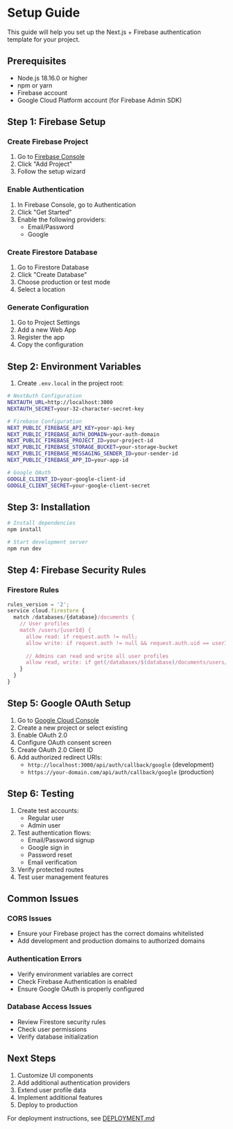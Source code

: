 # Setup Guide

This guide will help you set up the Next.js + Firebase authentication template for your project.

## Prerequisites

- Node.js 18.16.0 or higher
- npm or yarn
- Firebase account
- Google Cloud Platform account (for Firebase Admin SDK)

## Step 1: Firebase Setup

### Create Firebase Project
1. Go to [Firebase Console](https://console.firebase.google.com)
2. Click "Add Project"
3. Follow the setup wizard

### Enable Authentication
1. In Firebase Console, go to Authentication
2. Click "Get Started"
3. Enable the following providers:
   - Email/Password
   - Google

### Create Firestore Database
1. Go to Firestore Database
2. Click "Create Database"
3. Choose production or test mode
4. Select a location

### Generate Configuration
1. Go to Project Settings
2. Add a new Web App
3. Register the app
4. Copy the configuration

## Step 2: Environment Variables

1. Create `.env.local` in the project root:

```bash
# NextAuth Configuration
NEXTAUTH_URL=http://localhost:3000
NEXTAUTH_SECRET=your-32-character-secret-key

# Firebase Configuration
NEXT_PUBLIC_FIREBASE_API_KEY=your-api-key
NEXT_PUBLIC_FIREBASE_AUTH_DOMAIN=your-auth-domain
NEXT_PUBLIC_FIREBASE_PROJECT_ID=your-project-id
NEXT_PUBLIC_FIREBASE_STORAGE_BUCKET=your-storage-bucket
NEXT_PUBLIC_FIREBASE_MESSAGING_SENDER_ID=your-sender-id
NEXT_PUBLIC_FIREBASE_APP_ID=your-app-id

# Google OAuth
GOOGLE_CLIENT_ID=your-google-client-id
GOOGLE_CLIENT_SECRET=your-google-client-secret
```

## Step 3: Installation

```bash
# Install dependencies
npm install

# Start development server
npm run dev
```

## Step 4: Firebase Security Rules

### Firestore Rules
```javascript
rules_version = '2';
service cloud.firestore {
  match /databases/{database}/documents {
    // User profiles
    match /users/{userId} {
      allow read: if request.auth != null;
      allow write: if request.auth != null && request.auth.uid == userId;
      
      // Admins can read and write all user profiles
      allow read, write: if get(/databases/$(database)/documents/users/$(request.auth.uid)).data.role == 'admin';
    }
  }
}
```

## Step 5: Google OAuth Setup

1. Go to [Google Cloud Console](https://console.cloud.google.com)
2. Create a new project or select existing
3. Enable OAuth 2.0
4. Configure OAuth consent screen
5. Create OAuth 2.0 Client ID
6. Add authorized redirect URIs:
   - `http://localhost:3000/api/auth/callback/google` (development)
   - `https://your-domain.com/api/auth/callback/google` (production)

## Step 6: Testing

1. Create test accounts:
   - Regular user
   - Admin user
2. Test authentication flows:
   - Email/Password signup
   - Google sign in
   - Password reset
   - Email verification
3. Verify protected routes
4. Test user management features

## Common Issues

### CORS Issues
- Ensure your Firebase project has the correct domains whitelisted
- Add development and production domains to authorized domains

### Authentication Errors
- Verify environment variables are correct
- Check Firebase Authentication is enabled
- Ensure Google OAuth is properly configured

### Database Access Issues
- Review Firestore security rules
- Check user permissions
- Verify database initialization

## Next Steps

1. Customize UI components
2. Add additional authentication providers
3. Extend user profile data
4. Implement additional features
5. Deploy to production

For deployment instructions, see [DEPLOYMENT.md](./DEPLOYMENT.md)